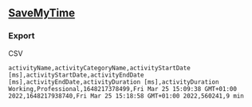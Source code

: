 ## [SaveMyTime](https://savemytime.co/)

### Export 

CSV

```
activityName,activityCategoryName,activityStartDate [ms],activityStartDate,activityEndDate [ms],activityEndDate,activityDuration [ms],activityDuration
Working,Professional,1648217378499,Fri Mar 25 15:09:38 GMT+01:00 2022,1648217938740,Fri Mar 25 15:18:58 GMT+01:00 2022,560241,9 min
```



